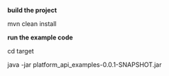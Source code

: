 **build the project**

mvn clean install

**run the example code**

cd target

java -jar platform_api_examples-0.0.1-SNAPSHOT.jar
